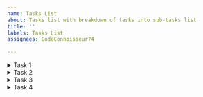 ```yaml
---
name: Tasks List
about: Tasks list with breakdown of tasks into sub-tasks list
title: ''
labels: Tasks List
assignees: CodeConnoisseur74

---
```


<details>
  <summary>Task 1</summary>

  - [ ] Sub-task 1
  - [ ]  Sub-task 2
  - [ ]  Sub-task 3
  - [ ]  Sub-task 4

</details>

<details>
  <summary>Task 2</summary>

  - [ ] Sub-task 1
  - [ ]  Sub-task 2
  - [ ]  Sub-task 3
  - [ ]  Sub-task 4

</details>

<details>
  <summary>Task 3</summary>

  - [ ] Sub-task 1
  - [ ]  Sub-task 2
  - [ ]  Sub-task 3
  - [ ]  Sub-task 4

</details>

<details>
  <summary>Task 4</summary>

  - [ ] Sub-task 1
  - [ ]  Sub-task 2
  - [ ]  Sub-task 3
  - [ ]  Sub-task 4

</details>
